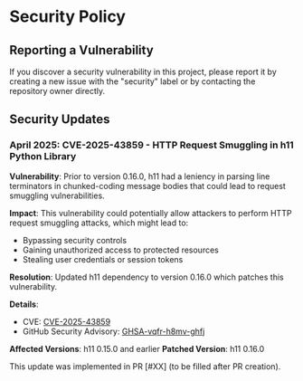 # Security Policy

## Reporting a Vulnerability

If you discover a security vulnerability in this project, please report it by creating a new issue with the "security" label or by contacting the repository owner directly.

## Security Updates

### April 2025: CVE-2025-43859 - HTTP Request Smuggling in h11 Python Library

**Vulnerability**: Prior to version 0.16.0, h11 had a leniency in parsing line terminators in chunked-coding message bodies that could lead to request smuggling vulnerabilities.

**Impact**: This vulnerability could potentially allow attackers to perform HTTP request smuggling attacks, which might lead to:
- Bypassing security controls
- Gaining unauthorized access to protected resources
- Stealing user credentials or session tokens

**Resolution**: Updated h11 dependency to version 0.16.0 which patches this vulnerability.

**Details**: 
- CVE: [CVE-2025-43859](https://nvd.nist.gov/vuln/detail/CVE-2025-43859)
- GitHub Security Advisory: [GHSA-vqfr-h8mv-ghfj](https://github.com/python-hyper/h11/security/advisories/GHSA-vqfr-h8mv-ghfj)

**Affected Versions**: h11 0.15.0 and earlier
**Patched Version**: h11 0.16.0

This update was implemented in PR [#XX] (to be filled after PR creation).
